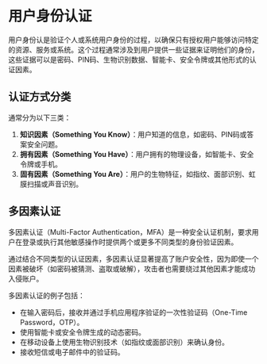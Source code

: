 # 用户身份认证

用户身份认是验证个人或系统用户身份的过程，以确保只有授权用户能够访问特定的资源、服务或系统。这个过程通常涉及到用户提供一些证据来证明他们的身份，这些证据可以是密码、PIN码、生物识别数据、智能卡、安全令牌或其他形式的认证因素。

## 认证方式分类

通常分为以下三类：

1. **知识因素（Something You Know）**：用户知道的信息，如密码、PIN码或答案安全问题。
2. **拥有因素（Something You Have）**：用户拥有的物理设备，如智能卡、安全令牌或手机。
3. **固有因素（Something You Are）**：用户的生物特征，如指纹、面部识别、虹膜扫描或声音识别。

## 多因素认证

多因素认证（Multi-Factor Authentication，MFA）是一种安全认证机制，要求用户在登录或执行其他敏感操作时提供两个或更多不同类型的身份验证因素。

通过结合不同类型的认证因素，多因素认证显著提高了账户安全性，因为即使一个因素被破坏（如密码被猜测、盗取或破解），攻击者也需要绕过其他因素才能成功入侵账户。

多因素认证的例子包括：

- 在输入密码后，接收并通过手机应用程序验证的一次性验证码（One-Time Password，OTP）。
- 使用智能卡或安全令牌生成的动态密码。
- 在移动设备上使用生物识别技术（如指纹或面部识别）来确认身份。
- 接收短信或电子邮件中的验证码。
